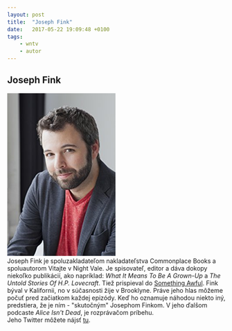 ```yaml
---
layout: post
title:  "Joseph Fink"
date:   2017-05-22 19:09:48 +0100
tags: 
    - wntv
    - autor
---
```



## Joseph Fink

![Joseph Fink](/images/joseph.jpg)
<br>
Joseph Fink je spoluzakladateľom nakladateľstva Commonplace Books a spoluautorom Vitajte v Night Vale. Je spisovateľ, editor a dáva dokopy niekoľko publikácií, ako napríklad: _What It Means To Be A Grown-Up_ a _The Untold Stories Of H.P. Lovecraft_. Tiež prispieval do [Something Awful](http://www.somethingawful.com/). Fink býval v Kalifornii, no v súčasnosti žije v Brooklyne. Práve jeho hlas môžeme počuť pred začiatkom každej epizódy. Keď ho oznamuje náhodou niekto iný, predstiera, že je ním - "skutočným" Josephom Finkom. V jeho ďalšom podcaste _Alice Isn't Dead_, je rozprávačom príbehu.
<br>
Jeho Twitter môžete nájsť [tu](https://twitter.com/PlanetofFinks).